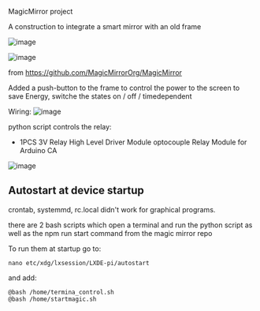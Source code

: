 MagicMirror project 

A construction to integrate a smart mirror with an old frame

![image](https://github.com/buehlpa/MagicMirror/assets/64488738/5d0d68c2-ffc5-4383-b887-3f38d14fd2fb)

![image](https://github.com/buehlpa/MagicMirror/assets/64488738/cc714f17-6069-44a8-893d-70add986ae0e)


from https://github.com/MagicMirrorOrg/MagicMirror

Added a push-button to the frame to control the power to the screen to save Energy, switche the states on / off / timedependent

Wiring:
![image](https://github.com/buehlpa/MagicMirror/assets/64488738/e5cd18c1-3f0c-4a80-b462-0d42d5882358)



python script controls the relay:

- 1PCS 3V Relay High Level Driver Module optocouple Relay Module for Arduino CA

![image](https://github.com/buehlpa/MagicMirror/assets/64488738/06c76c45-0a2c-499c-aa8a-4d883b7dcad5)



## Autostart at device startup
crontab, systemmd, rc.local didn't work for graphical programs.

there are 2 bash scripts which open a terminal and run the python script as  well as the npm run start command from the magic mirror repo

To run them at startup go to:
```
nano etc/xdg/lxsession/LXDE-pi/autostart
```

and add:
```
@bash /home/termina_control.sh
@bash /home/startmagic.sh
```
